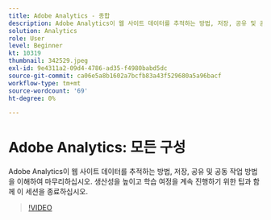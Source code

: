 ```yaml
---
title: Adobe Analytics - 종합
description: Adobe Analytics이 웹 사이트 데이터를 추적하는 방법, 저장, 공유 및 공동 작업 방법을 이해하여 마무리하십시오. 생산성을 높일 수 있는 팁과 함께 이 세션을 종료하십시오.
solution: Analytics
role: User
level: Beginner
kt: 10319
thumbnail: 342529.jpeg
exl-id: 9e4311a2-09d4-4786-ad35-f4980babd5dc
source-git-commit: ca06e5a8b1602a7bcfb83a43f529680a5a96bacf
workflow-type: tm+mt
source-wordcount: '69'
ht-degree: 0%

---
```


# Adobe Analytics: 모든 구성

Adobe Analytics이 웹 사이트 데이터를 추적하는 방법, 저장, 공유 및 공동 작업 방법을 이해하여 마무리하십시오. 생산성을 높이고 학습 여정을 계속 진행하기 위한 팁과 함께 이 세션을 종료하십시오.

>[!VIDEO](https://video.tv.adobe.com/v/342529/?quality=12&learn=on)
